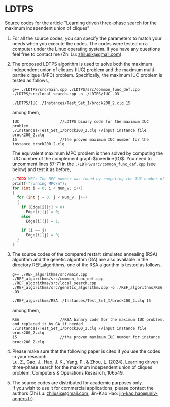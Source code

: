 # LDTPS
Source codes for the article "Learning driven three-phase search for the maximum independent union of cliques"

1. For all the source codes, you can specify the parameters to match your needs when you execute the codes. The codes were tested on a computer under the Linux operating system. If you have any questions feel free to contact me (Zhi Lu: zhilusix@gmail.com).     

2. The proposed LDTPS algorithm is used to solve both the maximum independent union of cliques (IUC) problem and the maximum multi-partite clique (MPC) problem.
   Specifically, the maximum IUC problem is tested as follows,
   ```
   g++ ./LDTPS/src/main.cpp ./LDTPS/src/common_func_def.cpp ./LDTPS/src/local_search.cpp -o ./LDTPS/IUC -O3
   ```
   ```
   ./LDTPS/IUC ./Instances/Test_Set_I/brock200_2.clq 15
   ```
   among them,  
   ```
   IUC                  //LDTPS binary code for the maximum IUC problem
   ./Instances/Test_Set_I/brock200_2.clq //input instance file brock200_2.clq
   15                   //the proven maximum IUC number for the instance brock200_2.clq
   ```

   The equivalent maximum MPC problem is then solved by computing the IUC number of the complement graph $\overline{G}$. You need to uncomment lines 57-71 in the `./LDTPS/src/common_func_def.cpp` (see below) and test it as before,
   ```C
   //TODO MPC: The MPC number was found by computing the IUC number of the complement graph
   printf("running MPC\n");
   for (int i = 0; i < Num_v; i++)
   {
     for (int j = 0; j < Num_v; j++)
     {
       if (Edge[i][j] > 0)
         Edge[i][j] = 0;
       else
         Edge[i][j] = 1;

       if (i == j)
         Edge[i][j] = 0;
     }
   }
   ```

3. The source codes of the compared restart simulated annealing (RSA) algorithm and the genetic algorithm (GA) are also available in the directory REF_algorithms, one of the RSA algorithm is tested as follows,
      ```
   g++ ./REF_algorithms/src/main.cpp ./REF_algorithms/src/common_func_def.cpp ./REF_algorithms/src/local_search.cpp ./REF_algorithms/src/genetic_algorithm.cpp -o ./REF_algorithms/RSA -O3
   ```
   ```
   ./REF_algorithms/RSA ./Instances/Test_Set_I/brock200_2.clq 15
   ```
   among them,  
   ```
   RSA                  //RSA binary code for the maximum IUC problem, and replaced it by GA if needed
   ./Instances/Test_Set_I/brock200_2.clq //input instance file brock200_2.clq
   15                   //the proven maximum IUC number for instance brock200_2.clq
   ```
 
5. Please make sure that the following paper is cited if you use the codes in your research.    
   Lu, Z., Gao, J., Hao, J. K., Yang, P., & Zhou, L. (2024). Learning driven three-phase search for the maximum independent union of cliques problem. Computers & Operations Research, 106549.

3. The source codes are distributed for academic purposes only.    
   If you wish to use it for commercial applications, please contact the authors (Zhi Lu: zhilusix@gmail.com, Jin-Kao Hao: jin-kao.hao@univ-angers.fr).

